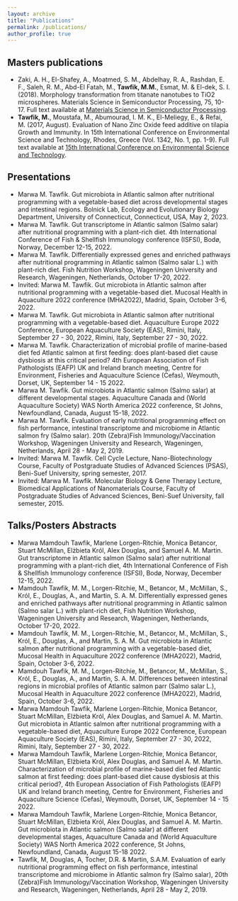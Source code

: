 ```yaml
---
layout: archive
title: "Publications"
permalink: /publications/
author_profile: true
---
```


<!-- {% if author.googlescholar %} -->
<!--   You can also find my articles on <u><a href="{{author.googlescholar}}">my Google Scholar profile</a>.</u> -->
<!--{% endif %} -->
<!--  -->
<!--{% include base_path %} -->
<!-- -->
<!--{% for post in site.publications reversed %} -->
<!--  {% include archive-single.html %} -->
<!-- {% endfor %} -->

## Masters publications
* Zaki, A. H., El-Shafey, A., Moatmed, S. M., Abdelhay, R. A., Rashdan, E. F., Saleh, R. M., Abd-El Fatah, M., **Tawfik, M.M.**, Esmat, M. & El-dek, S. I. (2018). Morphology transformation from titanate nanotubes to TiO2 microspheres. Materials Science in Semiconductor Processing, 75, 10-17. Full text available at <a href="{{https://cest2017.gnest.org/sites/default/files/presentation_file_list/cest2017_01342_oral_paper.pdf}}">Materials Science in Semiconductor Processing</a>.
* **Tawfik, M.**, Moustafa, M., Abumourad, I. M. K., El-Meliegy, E., & Refai, M. (2017, August). Evaluation of Nano Zinc Oxide feed additive on tilapia Growth and Immunity. In 15th International Conference on Environmental Science and Technology, Rhodes, Greece (Vol. 1342, No. 1, pp. 1-9). Full text available at <a href="{{https://www.sciencedirect.com/science/article/pii/S1369800117319194}}">15th International Conference on Environmental Science and Technology</a>.

## Presentations
* Marwa M. Tawfik. Gut microbiota in Atlantic salmon after nutritional programming with a vegetable-based diet across developmental stages and intestinal regions. Bolnick Lab, Ecology and Evolutionary Biology Department, University of Connecticut, Connecticut, USA, May 2, 2023.
* Marwa M. Tawfik. Gut transcriptome in Atlantic salmon (Salmo salar) after nutritional programming with a plant-rich diet. 4th International Conference of Fish & Shellfish Immunology conference (ISFSI), Bodø, Norway, December 12-15, 2022.
* Marwa M. Tawfik. Differentially expressed genes and enriched pathways after nutritional programming in Atlantic salmon (Salmo salar L.) with plant-rich diet. Fish Nutrition Workshop, Wageningen University and Research, Wageningen, Netherlands, October 17-20, 2022.
* Invited: Marwa M. Tawfik. Gut microbiota in Atlantic salmon after nutritional programming with a vegetable-based diet. Mucosal Health in Aquaculture 2022 conference (MHA2022), Madrid, Spain, October 3-6, 2022.
* Marwa M. Tawfik. Gut microbiota in Atlantic salmon after nutritional programming with a vegetable-based diet. Aquaculture Europe 2022 Conference, European Aquaculture Society (EAS), Rimini, Italy, September 27 - 30, 2022, Rimini, Italy, September 27 - 30, 2022.
* Marwa M. Tawfik. Characterization of microbial profile of marine-based diet fed Atlantic salmon at first feeding: does plant-based diet cause dysbiosis at this critical period? 4th European Association of Fish Pathologists (EAFP) UK and Ireland branch meeting, Centre for Environment, Fisheries and Aquaculture Science (Cefas), Weymouth, Dorset, UK, September 14 - 15 2022.
* Marwa M. Tawfik. Gut microbiota in Atlantic salmon (Salmo salar) at different developmental stages. Aquaculture Canada and (World Aquaculture Society) WAS North America 2022 conference, St Johns, Newfoundland, Canada, August 15-18, 2022.
* Marwa M. Tawfik. Evaluation of early nutritional programming effect on fish performance, intestinal transcriptome and microbiome in Atlantic salmon fry (Salmo salar). 20th (Zebra)Fish Immunology/Vaccination Workshop, Wageningen University and Research, Wageningen, Netherlands, April 28 - May 2, 2019.​
* Invited: Marwa M. Tawfik. Cell Cycle Lecture, Nano-Biotechnology Course, Faculty of Postgraduate Studies of Advanced Sciences (PSAS), Beni-Suef University, spring semester, 2017.
* Invited: Marwa M. Tawfik. Molecular Biology & Gene Therapy Lecture, Biomedical Applications of Nanomaterials Course, Faculty of Postgraduate Studies of Advanced Sciences, Beni-Suef University, fall semester, 2015.

## Talks/Posters Abstracts
* Marwa Mamdouh Tawfik, Marlene Lorgen-Ritchie, Monica Betancor, Stuart McMillan, Elżbieta Król, Alex Douglas, and Samuel A. M. Martin. Gut transcriptome in Atlantic salmon (Salmo salar) after nutritional programming with a plant-rich diet, 4th International Conference of Fish & Shellfish Immunology conference (ISFSI), Bodø, Norway, December 12-15, 2022.
* Mamdouh Tawfik, M. M., Lorgen-Ritchie, M., Betancor, M., McMillan, S., Król, E., Douglas, A., and Martin, S. A. M. Differentially expressed genes and enriched pathways after nutritional programming in Atlantic salmon (Salmo salar L.) with plant-rich diet, Fish Nutrition Workshop, Wageningen University and Research, Wageningen, Netherlands, October 17-20, 2022.
* Mamdouh Tawfik, M. M., Lorgen-Ritchie, M., Betancor, M., McMillan, S., Król, E., Douglas, A., and Martin, S. A. M. Gut microbiota in Atlantic salmon after nutritional programming with a vegetable-based diet, Mucosal Health in Aquaculture 2022 conference (MHA2022), Madrid, Spain, October 3-6, 2022.
* Mamdouh Tawfik, M. M., Lorgen-Ritchie, M., Betancor, M., McMillan, S., Król, E., Douglas, A., and Martin, S. A. M. Differences between intestinal regions in microbial profiles of Atlantic salmon parr (Salmo salar L.), Mucosal Health in Aquaculture 2022 conference (MHA2022), Madrid, Spain, October 3-6, 2022.
* Marwa Mamdouh Tawfik, Marlene Lorgen-Ritchie, Monica Betancor, Stuart McMillan, Elżbieta Król, Alex Douglas, and Samuel A. M. Martin. Gut microbiota in Atlantic salmon after nutritional programming with a vegetable-based diet, Aquaculture Europe 2022 Conference, European Aquaculture Society (EAS), Rimini, Italy, September 27 - 30, 2022, Rimini, Italy, September 27 - 30, 2022.
* Marwa Mamdouh Tawfik, Marlene Lorgen-Ritchie, Monica Betancor, Stuart McMillan, Elżbieta Król, Alex Douglas, and Samuel A. M. Martin. Characterization of microbial profile of marine-based diet fed Atlantic salmon at first feeding: does plant-based diet cause dysbiosis at this critical period?, 4th European Association of Fish Pathologists (EAFP) UK and Ireland branch meeting, Centre for Environment, Fisheries and Aquaculture Science (Cefas), Weymouth, Dorset, UK, September 14 - 15 2022.
* Marwa Mamdouh Tawfik, Marlene Lorgen-Ritchie, Monica Betancor, Stuart McMillan, Elżbieta Król, Alex Douglas, and Samuel A. M. Martin. Gut microbiota in Atlantic salmon (Salmo salar) at different developmental stages, Aquaculture Canada and (World Aquaculture Society) WAS North America 2022 conference, St Johns, Newfoundland, Canada, August 15-18 2022.
* Tawfik, M, Douglas, A, Tocher, D.R. & Martin, S.A.M. Evaluation of early nutritional programming effect on fish performance, intestinal transcriptome and microbiome in Atlantic salmon fry (Salmo salar), 20th (Zebra)Fish Immunology/Vaccination Workshop, Wageningen University and Research, Wageningen, Netherlands, April 28 - May 2, 2019.​